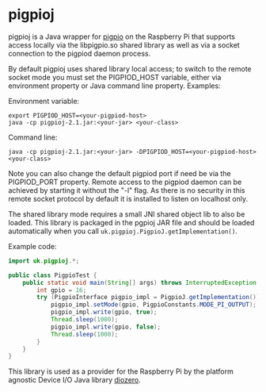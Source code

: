 # pigpioj

pigpioj is a Java wrapper for [pigpio](http://abyz.me.uk/rpi/pigpio/) on the Raspberry Pi that supports access locally via the libpigpio.so shared library as well as via a socket connection to the pigpiod daemon process.

By default pigpioj uses shared library local access; to switch to the remote socket mode you must set the PIGPIOD_HOST variable, either via environment property or Java command line property. Examples:

Environment variable:
```shell
export PIGPIOD_HOST=<your-pigpiod-host>
java -cp pigpioj-2.1.jar:<your-jar> <your-class>
```

Command line:
```shell
java -cp pigpioj-2.1.jar:<your-jar> -DPIGPIOD_HOST=<your-pigpiod-host> <your-class>
```

Note you can also change the default pigpiod port if need be via the PIGPIOD_PORT property. Remote access to the pigpiod daemon can be achieved by starting it without the "-l" flag. As there is no security in this remote socket protocol by default it is installed to listen on localhost only.

The shared library mode requires a small JNI shared object lib to also be loaded. This library is packaged in the pgpioj JAR file and should be loaded automatically when you call ```uk.pigpioj.PigpioJ.getImplementation()```.

Example code:

```java
import uk.pigpioj.*;

public class PigpioTest {
	public static void main(String[] args) throws InterruptedException {
		int gpio = 16;
		try (PigpioInterface pigpio_impl = PigpioJ.getImplementation()) {
			pigpio_impl.setMode(gpio, PigpioConstants.MODE_PI_OUTPUT);
			pigpio_impl.write(gpio, true);
			Thread.sleep(1000);
			pigpio_impl.write(gpio, false);
			Thread.sleep(1000);
		}
	}
}
```

This library is used as a provider for the Raspberry Pi by the platform agnostic Device I/O Java library [diozero](http://www.diozero.com).
